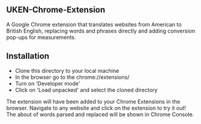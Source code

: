## UKEN-Chrome-Extension
A Google Chrome extension that translates websites from American to British English, replacing words and phrases directly and adding conversion pop-ups for measurements.

## Installation

* Clone this directory to your local machine
* In the browser go to the chrome://extensions/
* Turn on 'Developer mode'
* Click on 'Load unpacked' and select the cloned directory

The extension will have been added to your Chrome Extensions in the browser. Navigate to any website and click on the extension to try it out!
The about of words parsed and replaced will be shown in Chrome Console.

